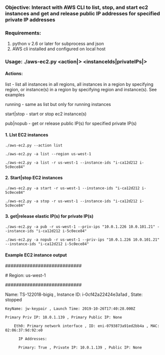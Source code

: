 ### Objective: Interact with AWS CLI to list, stop, and start ec2 instances and get and release public IP addresses for specified private IP addresses
###
### Requirements: 
1. python v 2.6 or later for subprocess and json
2. AWS cli installed and configured on local host
### 
### Usage: ./aws-ec2.py <action|> <instanceIds|privateIPs|>
#### Actions:

  list - list all instances in all regions, all instances in a region by specifying region, or instance(s) in a region by specifying region and instance(s). See examples
  
  running - same as list but only for running instances
  
  start|stop - start or stop ec2 instance(s)
  
  pub|nopub - get or release public IP(s) for specified private IP(s)
	
####  1. LIst EC2 instances
  
    ./aws-ec2.py --action list
  
    ./aws-ec2.py -a list --region us-west-1
           
    ./aws-ec2.py -a list -r us-west-1 --instance-ids "i-ca12d212 i-5c0ece84"

#### 2. Start|stop EC2 instances

    ./aws-ec2.py -a start -r us-west-1 --instance-ids "i-ca12d212 i-5c0ece84"
  
    ./aws-ec2.py -a stop -r us-west-1 --instance-ids "i-ca12d212 i-5c0ece84"

#### 3. get|release elastic IP(s) for private IP(s)

    ./aws-ec2.py -a pub -r us-west-1 --priv-ips "10.0.1.226 10.0.101.21" --instance-ids "i-ca12d212 i-5c0ece84"

    ./aws-ec2.py -a nopub -r us-west-1 --priv-ips "10.0.1.226 10.0.101.21" --instance-ids "i-ca12d212 i-5c0ece84"

#### Example EC2 instance output

\############################

\# Region: us-west-1

\############################

  Name: TS-122018-bigiq , Instance ID: i-0cf42a22424e3a1ad , State: stopped
  
    KeyName: jw-keypair , Launch Time: 2019-10-26T17:40:28.000Z
    
    Primary Priv IP: 10.0.1.139 , Primary Public IP: None
    
        Eth0: Primary network interface , ID: eni-0793873a91ed2bb4a , MAC: 02:06:37:9d:92:e0
	
          IP Addresses:
	  
          Primary: True , Private IP: 10.0.1.139 , Public IP: None
	  
